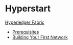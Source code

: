# Hyperstart

[Hyperledger Fabric](https://hyperledger-fabric.readthedocs.io/en/latest/)

* [Prerequisites](https://hyperledger-fabric.readthedocs.io/en/latest/prereqs.html)
* [Building Your First Network](https://hyperledger-fabric.readthedocs.io/en/latest/build_network.html)
